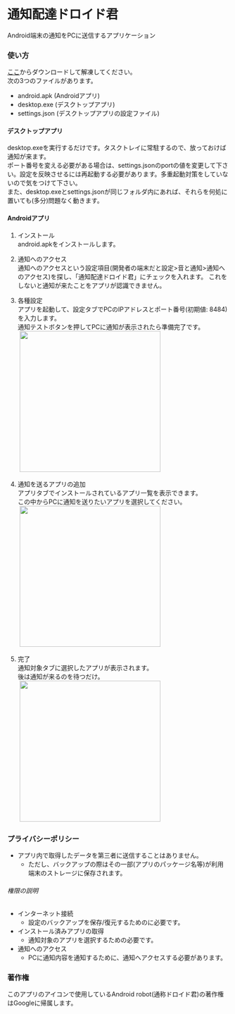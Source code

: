 # 通知配達ドロイド君

Android端末の通知をPCに送信するアプリケーション

### 使い方
[ここ](https://github.com/ptkNktq/AndroidNotificationNotifier/releases)からダウンロードして解凍してください。  
次の3つのファイルがあります。
* android.apk (Androidアプリ)
* desktop.exe (デスクトップアプリ)
* settings.json (デスクトップアプリの設定ファイル)

#### デスクトップアプリ
desktop.exeを実行するだけです。タスクトレイに常駐するので、放っておけば通知が来ます。  
ポート番号を変える必要がある場合は、settings.jsonのportの値を変更して下さい。設定を反映させるには再起動する必要があります。多重起動対策をしていないので気をつけて下さい。  
また、desktop.exeとsettings.jsonが同じフォルダ内にあれば、それらを何処に置いても(多分)問題なく動きます。

#### Androidアプリ
1. インストール  
android.apkをインストールします。

2. 通知へのアクセス  
通知へのアクセスという設定項目(開発者の端末だと設定>音と通知>通知へのアクセス)を探し、「通知配達ドロイド君」にチェックを入れます。
これをしないと通知が来たことをアプリが認識できません。

3. 各種設定  
アプリを起動して、設定タブでPCのIPアドレスとポート番号(初期値: 8484)を入力します。  
通知テストボタンを押してPCに通知が表示されたら準備完了です。  
&nbsp;<img src="https://github.com/ptkNktq/AndroidNotificationNotifier/assets/7608826/4412d67f-1e8a-4343-a5fb-433adf326ec0" width="320px">

4. 通知を送るアプリの追加  
アプリタブでインストールされているアプリ一覧を表示できます。  
この中からPCに通知を送りたいアプリを選択してください。  
&nbsp;<img src="https://github.com/ptkNktq/AndroidNotificationNotifier/assets/7608826/deb01b19-eddd-47c1-870c-146278ed0ca1" width="320px">  

5. 完了  
通知対象タブに選択したアプリが表示されます。  
後は通知が来るのを待つだけ。  
&nbsp;<img src="https://github.com/ptkNktq/AndroidNotificationNotifier/assets/7608826/c34f58fa-43b9-4c40-9f11-64b1d9b77efd" width="320px">

### プライバシーポリシー
- アプリ内で取得したデータを第三者に送信することはありません。
  - ただし、バックアップの際はその一部(アプリのパッケージ名等)が利用端末のストレージに保存されます。
###### 権限の説明
- インターネット接続
  - 設定のバックアップを保存/復元するためのに必要です。
- インストール済みアプリの取得
  - 通知対象のアプリを選択するための必要です。
- 通知へのアクセス
  - PCに通知内容を通知するために、通知へアクセスする必要があります。

### 著作権
このアプリのアイコンで使用しているAndroid robot(通称ドロイド君)の著作権はGoogleに帰属します。
